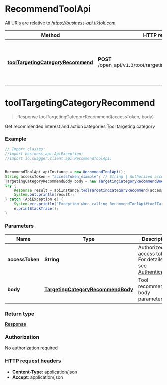 # RecommendToolApi

All URIs are relative to *https://business-api.tiktok.com*

Method | HTTP request | Description
------------- | ------------- | -------------
[**toolTargetingCategoryRecommend**](RecommendToolApi.md#toolTargetingCategoryRecommend) | **POST** /open_api/v1.3/tool/targeting_category/recommend/ | Get recommended interest and action categories [Tool targeting category](https://ads.tiktok.com/marketing_api/docs?id&#x3D;1736275204260866)

<a name="toolTargetingCategoryRecommend"></a>
# **toolTargetingCategoryRecommend**
> Response toolTargetingCategoryRecommend(accessToken, body)

Get recommended interest and action categories [Tool targeting category](https://ads.tiktok.com/marketing_api/docs?id&#x3D;1736275204260866)

### Example
```java
// Import classes:
//import business_api.ApiException;
//import io.swagger.client.api.RecommendToolApi;


RecommendToolApi apiInstance = new RecommendToolApi();
String accessToken = "accessToken_example"; // String | Authorized access token. For details, see [Authentication](https://ads.tiktok.com/marketing_api/docs?id=1738373164380162).
TargetingCategoryRecommendBody body = new TargetingCategoryRecommendBody(); // TargetingCategoryRecommendBody | Tool recommend body parameters
try {
    Response result = apiInstance.toolTargetingCategoryRecommend(accessToken, body);
    System.out.println(result);
} catch (ApiException e) {
    System.err.println("Exception when calling RecommendToolApi#toolTargetingCategoryRecommend");
    e.printStackTrace();
}
```

### Parameters

Name | Type | Description  | Notes
------------- | ------------- | ------------- | -------------
 **accessToken** | **String**| Authorized access token. For details, see [Authentication](https://ads.tiktok.com/marketing_api/docs?id&#x3D;1738373164380162). |[required] 
 **body** | [**TargetingCategoryRecommendBody**](TargetingCategoryRecommendBody.md)| Tool recommend body parameters | [optional]

### Return type

[**Response**](Response.md)

### Authorization

No authorization required

### HTTP request headers

 - **Content-Type**: application/json
 - **Accept**: application/json

